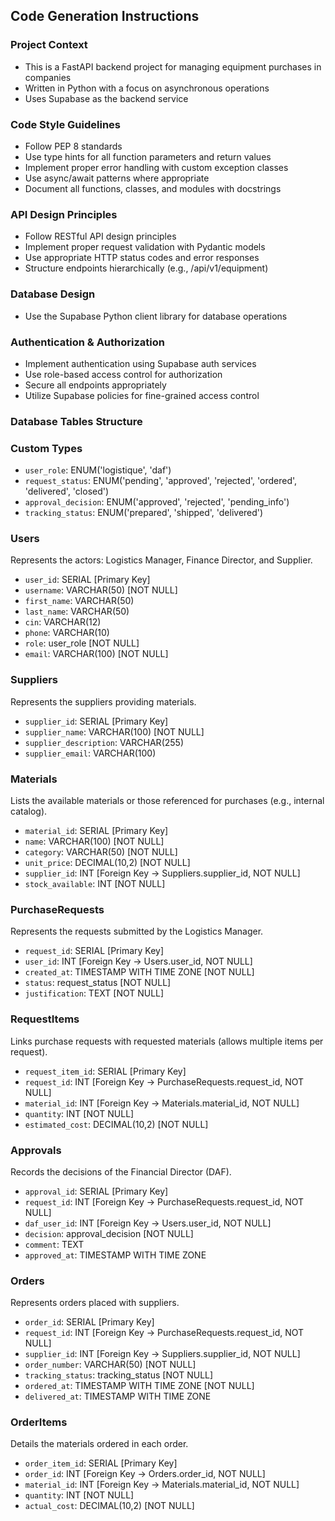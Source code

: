 ## Code Generation Instructions

### Project Context
- This is a FastAPI backend project for managing equipment purchases in companies
- Written in Python with a focus on asynchronous operations
- Uses Supabase as the backend service

### Code Style Guidelines
- Follow PEP 8 standards
- Use type hints for all function parameters and return values
- Implement proper error handling with custom exception classes
- Use async/await patterns where appropriate
- Document all functions, classes, and modules with docstrings

### API Design Principles
- Follow RESTful API design principles
- Implement proper request validation with Pydantic models
- Use appropriate HTTP status codes and error responses
- Structure endpoints hierarchically (e.g., /api/v1/equipment)

### Database Design
- Use the Supabase Python client library for database operations

### Authentication & Authorization
- Implement authentication using Supabase auth services
- Use role-based access control for authorization
- Secure all endpoints appropriately
- Utilize Supabase policies for fine-grained access control

### Database Tables Structure

### Custom Types
- `user_role`: ENUM('logistique', 'daf')
- `request_status`: ENUM('pending', 'approved', 'rejected', 'ordered', 'delivered', 'closed')
- `approval_decision`: ENUM('approved', 'rejected', 'pending_info')
- `tracking_status`: ENUM('prepared', 'shipped', 'delivered')

### Users
Represents the actors: Logistics Manager, Finance Director, and Supplier.
- `user_id`: SERIAL [Primary Key]
- `username`: VARCHAR(50) [NOT NULL]
- `first_name`: VARCHAR(50)
- `last_name`: VARCHAR(50)
- `cin`: VARCHAR(12)
- `phone`: VARCHAR(10)
- `role`: user_role [NOT NULL]
- `email`: VARCHAR(100) [NOT NULL]

### Suppliers
Represents the suppliers providing materials.
- `supplier_id`: SERIAL [Primary Key]
- `supplier_name`: VARCHAR(100) [NOT NULL]
- `supplier_description`: VARCHAR(255)
- `supplier_email`: VARCHAR(100)

### Materials
Lists the available materials or those referenced for purchases (e.g., internal catalog).
- `material_id`: SERIAL [Primary Key]
- `name`: VARCHAR(100) [NOT NULL]
- `category`: VARCHAR(50) [NOT NULL]
- `unit_price`: DECIMAL(10,2) [NOT NULL]
- `supplier_id`: INT [Foreign Key -> Suppliers.supplier_id, NOT NULL]
- `stock_available`: INT [NOT NULL]

### PurchaseRequests
Represents the requests submitted by the Logistics Manager.
- `request_id`: SERIAL [Primary Key]
- `user_id`: INT [Foreign Key -> Users.user_id, NOT NULL]
- `created_at`: TIMESTAMP WITH TIME ZONE [NOT NULL]
- `status`: request_status [NOT NULL]
- `justification`: TEXT [NOT NULL]

### RequestItems
Links purchase requests with requested materials (allows multiple items per request).
- `request_item_id`: SERIAL [Primary Key]
- `request_id`: INT [Foreign Key -> PurchaseRequests.request_id, NOT NULL]
- `material_id`: INT [Foreign Key -> Materials.material_id, NOT NULL]
- `quantity`: INT [NOT NULL]
- `estimated_cost`: DECIMAL(10,2) [NOT NULL]

### Approvals
Records the decisions of the Financial Director (DAF).
- `approval_id`: SERIAL [Primary Key]
- `request_id`: INT [Foreign Key -> PurchaseRequests.request_id, NOT NULL]
- `daf_user_id`: INT [Foreign Key -> Users.user_id, NOT NULL]
- `decision`: approval_decision [NOT NULL]
- `comment`: TEXT
- `approved_at`: TIMESTAMP WITH TIME ZONE

### Orders
Represents orders placed with suppliers.
- `order_id`: SERIAL [Primary Key]
- `request_id`: INT [Foreign Key -> PurchaseRequests.request_id, NOT NULL]
- `supplier_id`: INT [Foreign Key -> Suppliers.supplier_id, NOT NULL]
- `order_number`: VARCHAR(50) [NOT NULL]
- `tracking_status`: tracking_status [NOT NULL]
- `ordered_at`: TIMESTAMP WITH TIME ZONE [NOT NULL]
- `delivered_at`: TIMESTAMP WITH TIME ZONE

### OrderItems
Details the materials ordered in each order.
- `order_item_id`: SERIAL [Primary Key]
- `order_id`: INT [Foreign Key -> Orders.order_id, NOT NULL]
- `material_id`: INT [Foreign Key -> Materials.material_id, NOT NULL]
- `quantity`: INT [NOT NULL]
- `actual_cost`: DECIMAL(10,2) [NOT NULL]